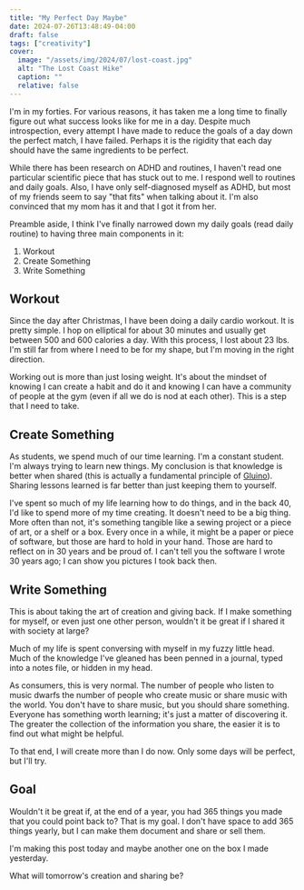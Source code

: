 ```yaml
---
title: "My Perfect Day Maybe"
date: 2024-07-26T13:48:49-04:00
draft: false
tags: ["creativity"]
cover:
  image: "/assets/img/2024/07/lost-coast.jpg"
  alt: "The Lost Coast Hike"
  caption: ""
  relative: false
---
```


I'm in my forties. For various reasons, it has taken me a long time to finally figure out what success looks like for me in a day. Despite much introspection, every attempt I have made to reduce the goals of a day down the perfect match, I have failed. Perhaps it is the rigidity that each day should have the same ingredients to be perfect.

While there has been research on ADHD and routines, I haven't read one particular scientific piece that has stuck out to me. I respond well to routines and daily goals. Also, I have only self-diagnosed myself as ADHD, but most of my friends seem to say "that fits" when talking about it. I'm also convinced that my mom has it and that I got it from her.

Preamble aside, I think I've finally narrowed down my daily goals (read daily routine) to having three main components in it:

1. Workout
2. Create Something
3. Write Something

## Workout

Since the day after Christmas, I have been doing a daily cardio workout. It is pretty simple. I hop on elliptical for about 30 minutes and usually get between 500 and 600 calories a day. With this process, I lost about 23 lbs. I'm still far from where I need to be for my shape, but I'm moving in the right direction.

Working out is more than just losing weight. It's about the mindset of knowing I can create a habit and do it and knowing I can have a community of people at the gym (even if all we do is nod at each other). This is a step that I need to take.

## Create Something

As students, we spend much of our time learning. I'm a constant student. I'm always trying to learn new things. My conclusion is that knowledge is better when shared (this is actually a fundamental principle of [Gluino](https://www.gluino.io)). Sharing lessons learned is far better than just keeping them to yourself.

I've spent so much of my life learning how to do things, and in the back 40, I'd like to spend more of my time creating. It doesn't need to be a big thing. More often than not, it's something tangible like a sewing project or a piece of art, or a shelf or a box. Every once in a while, it might be a paper or piece of software, but those are hard to hold in your hand. Those are hard to reflect on in 30 years and be proud of. I can't tell you the software I wrote 30 years ago; I can show you pictures I took back then.

## Write Something

This is about taking the art of creation and giving back. If I make something for myself, or even just one other person, wouldn't it be great if I shared it with society at large?

Much of my life is spent conversing with myself in my fuzzy little head. Much of the knowledge I've gleaned has been penned in a journal, typed into a notes file, or hidden in my head.

As consumers, this is very normal. The number of people who listen to music dwarfs the number of people who create music or share music with the world. You don't have to share music, but you should share something. Everyone has something worth learning; it's just a matter of discovering it. The greater the collection of the information you share, the easier it is to find out what might be helpful.

To that end, I will create more than I do now. Only some days will be perfect, but I'll try.

## Goal

Wouldn't it be great if, at the end of a year, you had 365 things you made that you could point back to? That is my goal. I don't have space to add 365 things yearly, but I can make them document and share or sell them.

I'm making this post today and maybe another one on the box I made yesterday.

What will tomorrow's creation and sharing be?
